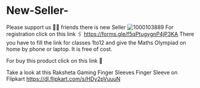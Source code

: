 # New-Seller-
Please support us 🙏🏾 friends there is new Seller 
![1000103889](https://github.com/user-attachments/assets/2798c512-e6fc-4012-b556-e4bae69e841e)
For registration click on this link 🖇️ 
https://forms.gle/f5qPtugygnP4jP3KA
There you have to fill the link for classes 1to12 and give the Maths Olympiad on home by phone or laptop.
It is free of cost.





For buy this product click on this link 🔗 

Take a look at this Raksheta Gaming Finger Sleeves Finger Sleeve on Flipkart
https://dl.flipkart.com/s/HDy2pVuuuN